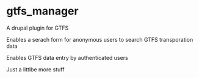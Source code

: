 gtfs_manager
============

A drupal plugin for GTFS

Enables a serach form for anonymous users to search GTFS transporation data

Enables GTFS data entry by authenticated users

Just a littlbe more stuff